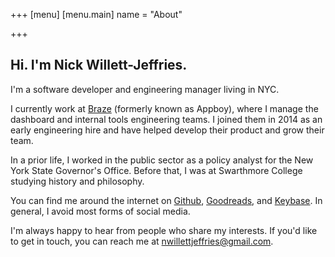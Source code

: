 +++
[menu]
  [menu.main]
    name = "About"

+++

## Hi. I'm Nick Willett-Jeffries.

I'm a software developer and engineering manager living in NYC.

I currently work at [Braze](https://www.braze.com) (formerly known as Appboy), where I manage the dashboard and internal tools engineering teams. I joined them in 2014 as an early engineering hire and have helped develop their product and grow their team.

In a prior life, I worked in the public sector as a policy analyst for the New York State Governor's Office. Before that, I was at Swarthmore College studying history and philosophy.

You can find me around the internet on [Github](https://github.com/nwj), [Goodreads](https://www.goodreads.com/nwj_), and [Keybase](https://keybase.io/nwj). In general, I avoid most forms of social media.

I'm always happy to hear from people who share my interests. If you'd like to get in touch, you can reach me at [nwillettjeffries@gmail.com](mailto:nwillettjeffries@gmail.com).
